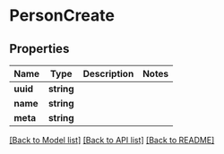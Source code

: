 # PersonCreate

## Properties
Name | Type | Description | Notes
------------ | ------------- | ------------- | -------------
**uuid** | **string** |  | 
**name** | **string** |  | 
**meta** | **string** |  | 

[[Back to Model list]](../../README.md#documentation-for-models) [[Back to API list]](../../README.md#documentation-for-api-endpoints) [[Back to README]](../../README.md)

